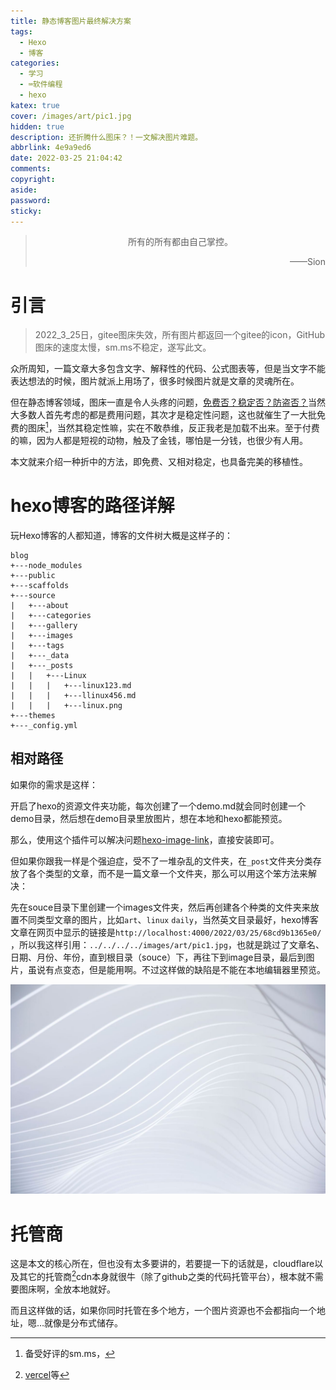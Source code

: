 ```yaml
---
title: 静态博客图片最终解决方案
tags:
  - Hexo
  - 博客
categories:
  - 学习
  - ⌨️软件编程
  - hexo
katex: true
cover: /images/art/pic1.jpg
hidden: true
description: 还折腾什么图床？！一文解决图片难题。
abbrlink: 4e9a9ed6
date: 2022-03-25 21:04:42
comments:
copyright:
aside:
password:
sticky:
---
```


> <center>所有的所有都由自己掌控。</center>
> <p align="right">——Sion</p>

# 引言

> 2022_3_25日，gitee图床失效，所有图片都返回一个gitee的icon，GitHub图床的速度太慢，sm.ms不稳定，遂写此文。

众所周知，一篇文章大多包含文字、解释性的代码、公式图表等，但是当文字不能表达想法的时候，图片就派上用场了，很多时候图片就是文章的灵魂所在。

但在静态博客领域，图床一直是令人头疼的问题，<u>免费否？稳定否？防盗否？</u>当然大多数人首先考虑的都是费用问题，其次才是稳定性问题，这也就催生了一大批免费的图床[^1]，当然其稳定性嘛，实在不敢恭维，反正我老是加载不出来。至于付费的嘛，因为人都是短视的动物，触及了金钱，哪怕是一分钱，也很少有人用。

本文就来介绍一种折中的方法，即免费、又相对稳定，也具备完美的移植性。

# hexo博客的路径详解

玩Hexo博客的人都知道，博客的文件树大概是这样子的：

```shell
blog
+---node_modules
+---public
+---scaffolds
+---source
|	+---about
|	+---categories
|	+---gallery
|	+---images
|	+---tags
|	+---_data
|	+---_posts
|	|   +---Linux
|	|	|	+---linux123.md
|	|	|	+---llinux456.md
|	|	|	+---linux.png
+---themes
+---_config.yml
```

## 相对路径

如果你的需求是这样：

开启了hexo的资源文件夹功能，每次创建了一个demo.md就会同时创建一个demo目录，然后想在demo目录里放图片，想在本地和hexo都能预览。

那么，使用这个插件可以解决问题[hexo-image-link](https://github.com/cocowool/hexo-image-link)，直接安装即可。

但如果你跟我一样是个强迫症，受不了一堆杂乱的文件夹，在`_post`文件夹分类存放了各个类型的文章，而不是一篇文章一个文件夹，那么可以用这个笨方法来解决：

先在souce目录下里创建一个images文件夹，然后再创建各个种类的文件夹来放置不同类型文章的图片，比如`art`、`linux` `daily`，当然英文目录最好，hexo博客文章在网页中显示的链接是`http://localhost:4000/2022/03/25/68cd9b1365e0/` ，所以我这样引用：`../../../../images/art/pic1.jpg`，也就是跳过了文章名、日期、月份、年份，直到根目录（souce）下，再往下到image目录，最后到图片，虽说有点变态，但是能用啊。不过这样做的缺陷是不能在本地编辑器里预览。

![demo](../../../../images/Cover/pic1.jpg)

# 托管商

这是本文的核心所在，但也没有太多要讲的，若要提一下的话就是，cloudflare以及其它的托管商[^3]cdn本身就很牛（除了github之类的代码托管平台），根本就不需要图床啊，全放本地就好。

而且这样做的话，如果你同时托管在多个地方，一个图片资源也不会都指向一个地址，嗯…就像是分布式储存。

[^1]:备受好评的sm.ms，
[^3]:[vercel](https://vercel.com/dashboard)等
